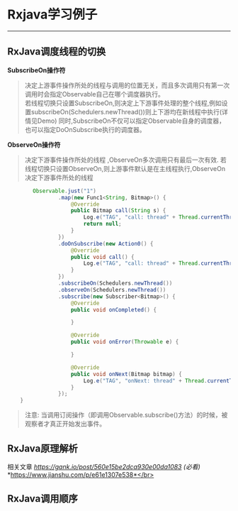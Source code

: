 # Rxjava学习例子

-------------------


## RxJava调度线程的切换

**SubscribeOn操作符**
>决定上游事件操作所处的线程与调用的位置无关，而且多次调用只有第一次调用时会指定Observable自己在哪个调度器执行。  
若线程切换只设置SubscribeOn,则决定上下游事件处理的整个线程,例如设置subscribeOn(Schedulers.newThread())则上下游均在新线程中执行(详情见Demo)
同时,SubscribeOn不仅可以指定Observable自身的调度器，也可以指定DoOnSubscribe执行的调度器。

**ObserveOn操作符**
>决定下游事件操作所处的线程
,ObserveOn多次调用只有最后一次有效.
若线程切换只设置ObserveOn,则上游事件默认是在主线程执行,ObserveOn决定下游事件所处的线程

``` java
        Observable.just("1")
                .map(new Func1<String, Bitmap>() {
                    @Override
                    public Bitmap call(String s) {
                        Log.e("TAG", "call: thread" + Thread.currentThread().getName());
                        return null;
                    }
                })
                .doOnSubscribe(new Action0() {
                    @Override
                    public void call() {
                        Log.e("TAG", "call: thread" + Thread.currentThread().getName());
                    }
                })
                .subscribeOn(Schedulers.newThread())
                .observeOn(Schedulers.newThread())
                .subscribe(new Subscriber<Bitmap>() {
                    @Override
                    public void onCompleted() {

                    }

                    @Override
                    public void onError(Throwable e) {

                    }

                    @Override
                    public void onNext(Bitmap bitmap) {
                        Log.e("TAG", "onNext: thread" + Thread.currentThread().getName());
                    }
                });
    }
```
>注意: 当调用订阅操作（即调用Observable.subscribe()方法）的时候，被观察者才真正开始发出事件。

## RxJava原理解析
相关文章 
*https://gank.io/post/560e15be2dca930e00da1083 (必看)*</br>
*https://www.jianshu.com/p/e61e1307e538*</br>

## RxJava调用顺序



